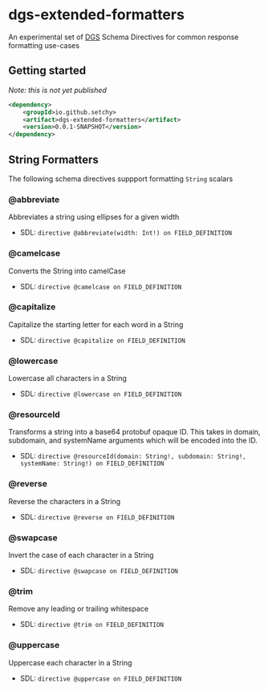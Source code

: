 # dgs-extended-formatters
An experimental set of [DGS](https://github.com/Netflix/dgs-framework) Schema Directives for common response formatting use-cases

## Getting started
_Note: this is not yet published_
```xml
<dependency>
    <groupId>io.github.setchy>
    <artifact>dgs-extended-formatters</artifact>
    <version>0.0.1-SNAPSHOT</version>
</dependency>
```

## String Formatters
The following schema directives suppport formatting `String` scalars

### @abbreviate
Abbreviates a string using ellipses for a given width

- SDL: `directive @abbreviate(width: Int!) on FIELD_DEFINITION`


### @camelcase
Converts the String into camelCase

- SDL: `directive @camelcase on FIELD_DEFINITION`

### @capitalize

Capitalize the starting letter for each word in a String 

- SDL: `directive @capitalize on FIELD_DEFINITION`


### @lowercase

Lowercase all characters in a String 


- SDL: `directive @lowercase on FIELD_DEFINITION`

### @resourceId

Transforms a string into a base64 protobuf opaque ID. This takes in domain, subdomain, and systemName arguments
which will be encoded into the ID.


- SDL: `directive @resourceId(domain: String!, subdomain: String!, systemName: String!) on FIELD_DEFINITION`

### @reverse

Reverse the characters in a String

- SDL: `directive @reverse on FIELD_DEFINITION`

### @swapcase

Invert the case of each character in a String

- SDL: `directive @swapcase on FIELD_DEFINITION`


### @trim

Remove any leading or trailing whitespace

- SDL: `directive @trim on FIELD_DEFINITION`

### @uppercase

Uppercase each character in a String

- SDL: `directive @uppercase on FIELD_DEFINITION`
